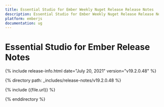```yaml
---
title: Essential Studio for Ember Weekly Nuget Release Release Notes  
description: Essential Studio for Ember Weekly Nuget Release Release Notes  
platform: emberjs
documentation: ug
---
```


# Essential Studio for Ember  Release Notes  

{% include release-info.html date="July 20, 2021"  version="v19.2.0.48" %} 


{% directory path: _includes/release-notes/v19.2.0.48 %}

{% include {{file.url}} %}

{% enddirectory %}